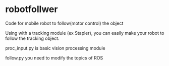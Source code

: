 # robotfollwer
Code for mobile robot to follow(motor control) the object

Using with a tracking module (ex Stapler), you can easily make your robot to follow the tracking object.

proc_input.py is basic vision processing module

follow.py you need to modify the topics of ROS

